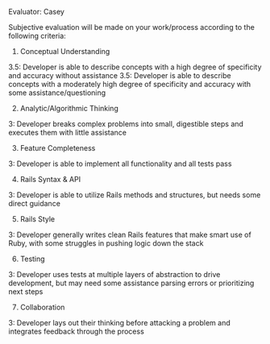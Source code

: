 Evaluator: Casey

Subjective evaluation will be made on your work/process according to the following criteria:

1. Conceptual Understanding

3.5: Developer is able to describe concepts with a high degree of specificity and accuracy without assistance
3.5: Developer is able to describe concepts with a moderately high degree of specificity and accuracy with some assistance/questioning

2. Analytic/Algorithmic Thinking

3: Developer breaks complex problems into small, digestible steps and executes them with little assistance

3. Feature Completeness

3: Developer is able to implement all functionality and all tests pass

4. Rails Syntax & API

3: Developer is able to utilize Rails methods and structures, but needs some direct guidance

5. Rails Style

3: Developer generally writes clean Rails features that make smart use of Ruby, with some struggles in pushing logic down the stack

6. Testing

3: Developer uses tests at multiple layers of abstraction to drive development, but may need some assistance parsing errors or prioritizing next steps

7. Collaboration

3: Developer lays out their thinking before attacking a problem and integrates feedback through the process

